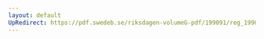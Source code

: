 ```yaml
---
layout: default
UpRedirect: https://pdf.swedeb.se/riksdagen-volumeG-pdf/199091/reg_199091/reg_199091_0727.pdf
---
```

